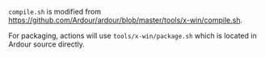 `compile.sh` is modified from https://github.com/Ardour/ardour/blob/master/tools/x-win/compile.sh.

For packaging, actions will use `tools/x-win/package.sh` which is located in Ardour source  directly.